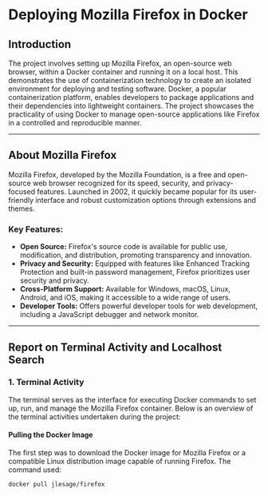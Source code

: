 # Deploying Mozilla Firefox in Docker  

## Introduction  
The project involves setting up Mozilla Firefox, an open-source web browser, within a Docker container and running it on a local host. This demonstrates the use of containerization technology to create an isolated environment for deploying and testing software. Docker, a popular containerization platform, enables developers to package applications and their dependencies into lightweight containers. The project showcases the practicality of using Docker to manage open-source applications like Firefox in a controlled and reproducible manner.  

---

## About Mozilla Firefox  
Mozilla Firefox, developed by the Mozilla Foundation, is a free and open-source web browser recognized for its speed, security, and privacy-focused features. Launched in 2002, it quickly became popular for its user-friendly interface and robust customization options through extensions and themes.  

### Key Features:  
- **Open Source:** Firefox's source code is available for public use, modification, and distribution, promoting transparency and innovation.  
- **Privacy and Security:** Equipped with features like Enhanced Tracking Protection and built-in password management, Firefox prioritizes user security and privacy.  
- **Cross-Platform Support:** Available for Windows, macOS, Linux, Android, and iOS, making it accessible to a wide range of users.  
- **Developer Tools:** Offers powerful developer tools for web development, including a JavaScript debugger and network monitor.  

---

## Report on Terminal Activity and Localhost Search  

### 1. Terminal Activity  
The terminal serves as the interface for executing Docker commands to set up, run, and manage the Mozilla Firefox container. Below is an overview of the terminal activities undertaken during the project:  

#### Pulling the Docker Image  
The first step was to download the Docker image for Mozilla Firefox or a compatible Linux distribution image capable of running Firefox. The command used:  
```bash  
docker pull jlesage/firefox  

